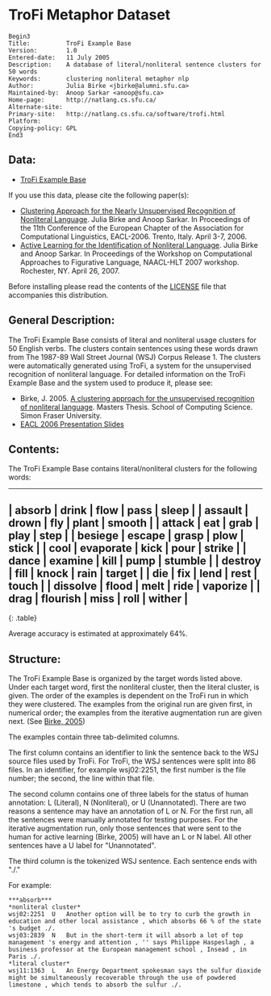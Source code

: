 # TroFi Metaphor Dataset

    Begin3
    Title:          TroFi Example Base
    Version:        1.0
    Entered-date:   11 July 2005
    Description:    A database of literal/nonliteral sentence clusters for 50 words
    Keywords:       clustering nonliteral metaphor nlp
    Author:         Julia Birke <jbirke@alumni.sfu.ca>
    Maintained-by:  Anoop Sarkar <anoop@sfu.ca>
    Home-page:      http://natlang.cs.sfu.ca/
    Alternate-site:
    Primary-site:   http://natlang.cs.sfu.ca/software/trofi.html
    Platform:       
    Copying-policy: GPL
    End3           

## Data:

* [TroFi Example Base](TroFiExampleBase.txt)

If you use this data, please cite the following paper(s):

* [Clustering Approach for the Nearly Unsupervised Recognition of Nonliteral Language](http://aclweb.org/anthology/E/E06/E06-1042.pdf). Julia Birke and Anoop Sarkar. In Proceedings of the 11th Conference of the European Chapter of the Association for Computational Linguistics, EACL-2006. Trento, Italy. April 3-7, 2006.
* [Active Learning for the Identification of Nonliteral Language](http://aclweb.org/anthology/W/W07/W07-0104.pdf). Julia Birke and Anoop Sarkar. In Proceedings of the Workshop on Computational Approaches to Figurative Language, NAACL-HLT 2007 workshop. Rochester, NY. April 26, 2007.

Before installing please read the contents of the [LICENSE](LICENSE.html) file that accompanies this distribution.

## General Description:

The TroFi Example Base consists of literal and nonliteral usage clusters for 50 English verbs.  The clusters contain sentences using these words drawn from The 1987-89 Wall Street Journal (WSJ) Corpus Release 1.  The clusters were automatically generated using TroFi, a system for the unsupervised recognition of nonliteral language.  For detailed information on the TroFi Example Base and the system used to produce it, please see:

* Birke, J. 2005.  [A clustering approach for the unsupervised recognition of nonliteral language](jbirke_thesis.pdf). Masters Thesis. School of Computing Science.  Simon Fraser University.
* [EACL 2006 Presentation Slides](Presentation_EACL06.ppt)

## Contents:

The TroFi Example Base contains literal/nonliteral clusters for the following words:

-------------------------------------------------------------
| absorb     | drink       | flow     | pass     | sleep    |
| assault    | drown       | fly      | plant    | smooth   |
| attack     | eat         | grab     | play     | step     |
| besiege    | escape      | grasp    | plow     | stick    |
| cool       | evaporate   | kick     | pour     | strike   |
| dance      | examine     | kill     | pump     | stumble  |
| destroy    | fill        | knock    | rain     | target   |
| die        | fix         | lend     | rest     | touch    |
| dissolve   | flood       | melt     | ride     | vaporize |
| drag       | flourish    | miss     | roll     | wither   |
-------------------------------------------------------------
{: .table}

Average accuracy is estimated at approximately 64%.


## Structure:

The TroFi Example Base is organized by the target words listed above.  Under each target word, first the nonliteral cluster, then the literal cluster, is given.  The order of the examples is dependent on the TroFi run in which they were clustered.  The examples from the original run are given first, in numerical order; the examples from the iterative augmentation run are given next. (See [Birke, 2005](jbirke_thesis.pdf))

The examples contain three tab-delimited columns.  

The first column contains an identifier to link the sentence back to the WSJ source files used by TroFi.  For TroFi, the WSJ sentences were split into 86 files.  In an identifier, for example wsj02:2251, the first number is the file number; the second, the line within that file.  

The second column contains one of three labels for the status of human annotation: L (Literal), N (Nonliteral), or U (Unannotated).  There are two reasons a sentence may have an annotation of L or N.  For the first run, all the sentences were manually annotated for testing purposes.  For the iterative augmentation run, only those sentences that were sent to the human for active learning (Birke, 2005) will have an L or N label.  All other sentences have a U label for "Unannotated".  

The third column is the tokenized WSJ sentence.  Each sentence ends with "./."

For example:

    ***absorb***
    *nonliteral cluster*
    wsj02:2251  U   Another option will be to try to curb the growth in education and other local assistance , which absorbs 66 % of the state 's budget ./.
    wsj03:2839  N   But in the short-term it will absorb a lot of top management 's energy and attention , '' says Philippe Haspeslagh , a business professor at the European management school , Insead , in Paris ./.
    *literal cluster*
    wsj11:1363  L   An Energy Department spokesman says the sulfur dioxide might be simultaneously recoverable through the use of powdered limestone , which tends to absorb the sulfur ./.

